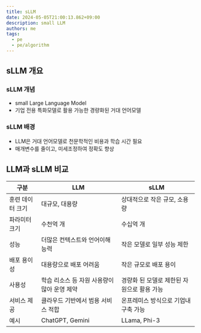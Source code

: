```yaml
---
title: sLLM
date: 2024-05-05T21:00:13.862+09:00
description: small LLM
authors: me
tags:
  - pe
  - pe/algorithm
---
```


## sLLM 개요

### sLLM 개념

- small Large Language Model
- 기업 전용 특화모델로 활용 가능한 경량화된 거대 언어모델

### sLLM 배경

- LLM은 거대 언어모델로 천문학적인 비용과 학습 시간 필요
- 매개변수를 줄이고, 미세조정하여 정확도 향상

## LLM과 sLLM 비교

| 구분             | LLM                                         | sLLM                                       |
| ---------------- | ------------------------------------------- | ------------------------------------------ |
| 훈련 데이터 크기 | 대규모, 대용량                              | 상대적으로 작은 규모, 소용량               |
| 파라미터 크기    | 수천억 개                                   | 수십억 개                                  |
| 성능             | 더많은 컨텍스트와 언어이해능력              | 작은 모델로 일부 성능 제한                 |
| 배포 용이성      | 대용량으로 배포 어려움                      | 작은 규모로 배포 용이                      |
| 사용성           | 학습 리소스 등 자원 사용량이 많아 운영 제약 | 경량화 된 모델로 제한된 자원으로 활용 가능 |
| 서비스 제공      | 클라우드 기반에서 범용 서비스 적합          | 온프레미스 방식으로 기업내 구축 가능       |
| 예시             | ChatGPT, Gemini                             | LLama, Phi-3                               |
